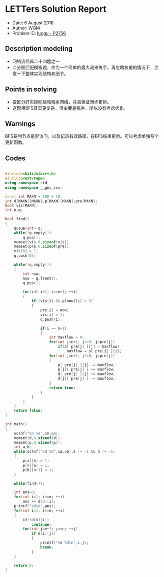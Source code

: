 
# LETTers Solution Report

- Date: 6 August 2018
- Author: WGM
- Problem ID: [luogu - P2756](https://www.luogu.org/problemnew/show/P2756)

## Description modeling

- 网络流经典二十四题之一
- 二分图匹配模板题，作为一个简单的最大流来练手，再忽略权值的情况下，注意一下整体实现结构和细节。

## Points in solving

- 要区分好实际网络和残余网络，并且保证同步更新。
- 这题用BFS其实更复杂，但主要是练手，所以没有考虑优化。

## Warnings

BFS要判节点是否访问，以及记录有效路径，在BFS结束更新。可以考虑单独写个更新函数。

## Codes

```c++

#include<bits/stdc++.h>
#include<ext/rope>
using namespace std;
using namespace __gnu_cxx;

const int MAXN = 100 + 10;
int d[MAXN][MAXN],p[MAXN][MAXN],pre[MAXN];
bool vis[MAXN];
int n,m;

bool find()
{
    queue<int> q;
    while(!q.empty())
        q.pop();
    memset(vis,0,sizeof(vis));
    memset(pre,0,sizeof(pre));
    vis[0] = 1;
    q.push(0);

    while(!q.empty())
    {
        int now;
        now = q.front();
        q.pop();

        for(int i=1; i<=n+1; ++i)
        {
            if(!vis[i] && p[now][i] > 0)
            {
                pre[i] = now;
                vis[i] = 1;
                q.push(i);

                if(i == n+1)
                {
                    int maxflow = 0;
                    for(int j=n+1; j!=0; j=pre[j])
                        if(p[ pre[j] ][j] > maxflow)
                            maxflow = p[ pre[j] ][j];
                    for(int j=n+1; j!=0; j=pre[j])
                    {
                        p[ pre[j] ][j] -= maxflow;
                        p[j][ pre[j] ] += maxflow;
                        d[ pre[j] ][j] += maxflow;
                        d[j][ pre[j] ] -= maxflow;
                    } 
                    return true;
                }
            }
        }
    }
    return false;
}

int main()
{
    scanf("%d %d",&m,&n);
    memset(d,0,sizeof(d));
    memset(p,0,sizeof(p));
    int a,b;
    while(scanf("%d %d",&a,&b),a != -1 && b != -1)
    {
        p[a][b] = 1;
        p[0][a] = 1;
        p[b][n+1] = 1;
    }

    while(find());

    int ans=0;
    for(int i=1; i<=m; ++i)
        ans += d[0][i];
    printf("%d\n",ans);
    for(int i=1; i<=m; ++i)
    {
        if(!d[0][i])
            continue;
        for(int j=m+1; j<=n; ++j)
            if(d[i][j])
            {
                printf("%d %d\n",i,j);
                break;
            }
    }

    return 0;
}


```
